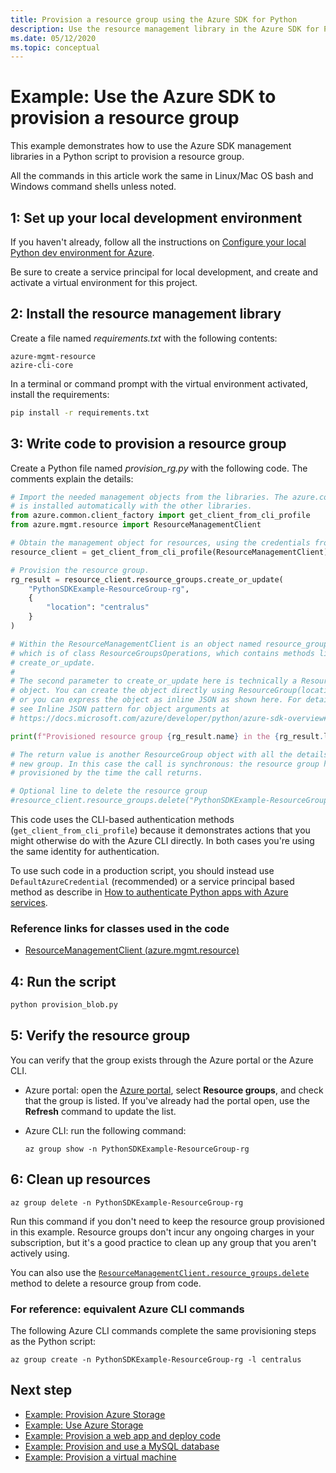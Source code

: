 ```yaml
---
title: Provision a resource group using the Azure SDK for Python
description: Use the resource management library in the Azure SDK for Python to create a resource group from Python code.
ms.date: 05/12/2020
ms.topic: conceptual
---
```


# Example: Use the Azure SDK to provision a resource group

This example demonstrates how to use the Azure SDK management libraries in a Python script to provision a resource group.

All the commands in this article work the same in Linux/Mac OS bash and Windows command shells unless noted.

## 1: Set up your local development environment

If you haven't already, follow all the instructions on [Configure your local Python dev environment for Azure](configure-local-development-environment.md).

Be sure to create a service principal for local development, and create and activate a virtual environment for this project.

## 2: Install the resource management library

Create a file named *requirements.txt* with the following contents:

```text
azure-mgmt-resource
azire-cli-core
```

In a terminal or command prompt with the virtual environment activated, install the requirements:

```bash
pip install -r requirements.txt
```

## 3: Write code to provision a resource group

Create a Python file named *provision_rg.py* with the following code. The comments explain the details:

```python
# Import the needed management objects from the libraries. The azure.common library
# is installed automatically with the other libraries.
from azure.common.client_factory import get_client_from_cli_profile
from azure.mgmt.resource import ResourceManagementClient

# Obtain the management object for resources, using the credentials from the CLI login.
resource_client = get_client_from_cli_profile(ResourceManagementClient)

# Provision the resource group.
rg_result = resource_client.resource_groups.create_or_update(
    "PythonSDKExample-ResourceGroup-rg",
    {
        "location": "centralus"
    }
)

# Within the ResourceManagementClient is an object named resource_groups,
# which is of class ResourceGroupsOperations, which contains methods like
# create_or_update.
#
# The second parameter to create_or_update here is technically a ResourceGroup
# object. You can create the object directly using ResourceGroup(location=LOCATION)
# or you can express the object as inline JSON as shown here. For details,
# see Inline JSON pattern for object arguments at
# https://docs.microsoft.com/azure/developer/python/azure-sdk-overview#inline-json-pattern-for-object-arguments.

print(f"Provisioned resource group {rg_result.name} in the {rg_result.location} region")

# The return value is another ResourceGroup object with all the details of the
# new group. In this case the call is synchronous: the resource group has been
# provisioned by the time the call returns.

# Optional line to delete the resource group
#resource_client.resource_groups.delete("PythonSDKExample-ResourceGroup-rg")
```

This code uses the CLI-based authentication methods (`get_client_from_cli_profile`) because it demonstrates actions that you might otherwise do with the Azure CLI directly. In both cases you're using the same identity for authentication.

To use such code in a production script, you should instead use `DefaultAzureCredential` (recommended) or a service principal based method as describe in [How to authenticate Python apps with Azure services](azure-sdk-authenticate.md).

### Reference links for classes used in the code

- [ResourceManagementClient (azure.mgmt.resource)](/python/api/azure-mgmt-resource/azure.mgmt.resource.resourcemanagementclient?view=azure-python)

## 4: Run the script

```bash
python provision_blob.py
```

## 5: Verify the resource group

You can verify that the group exists through the Azure portal or the Azure CLI.

- Azure portal: open the [Azure portal](https://portal.azure.com), select **Resource groups**, and check that the group is listed. If you've already had the portal open, use the **Refresh** command to update the list.

- Azure CLI: run the following command:

    ```azurecli
    az group show -n PythonSDKExample-ResourceGroup-rg
    ```

## 6: Clean up resources

```azurecli
az group delete -n PythonSDKExample-ResourceGroup-rg
```

Run this command if you don't need to keep the resource group provisioned in this example. Resource groups don't incur any ongoing charges in your subscription, but it's a good practice to clean up any group that you aren't actively using.

You can also use the [`ResourceManagementClient.resource_groups.delete`](/python/api/azure-mgmt-resource/azure.mgmt.resource.resources.v2019_10_01.operations.resourcegroupsoperations?view=azure-python#delete-resource-group-name--custom-headers-none--raw-false--polling-true----operation-config-) method to delete a resource group from code.

### For reference: equivalent Azure CLI commands

The following Azure CLI commands complete the same provisioning steps as the Python script:

```azurecli
az group create -n PythonSDKExample-ResourceGroup-rg -l centralus
```

## Next step

- [Example: Provision Azure Storage](azure-sdk-example-storage.md)
- [Example: Use Azure Storage](azure-sdk-example-storage-use.md)
- [Example: Provision a web app and deploy code](azure-sdk-example-web-app.md)
- [Example: Provision and use a MySQL database](azure-sdk-example-database.md)
- [Example: Provision a virtual machine](azure-sdk-example-virtual-machines.md)
